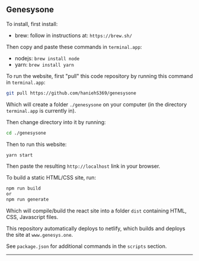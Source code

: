 ## Genesysone

To install, first install:
* brew: follow in instructions at:  `https://brew.sh/`

Then copy and paste these commands in `terminal.app`:
* nodejs: `brew install node`
* yarn: `brew install yarn`



To run the website, first "pull" this code repository by running this command in `terminal.app`:
```bash
git pull https://github.com/haniehS369/genesysone
```

Which will create a folder `./genesysone` on your computer (in the directory `terminal.app` is currently in).

Then change directory into it by running:
```bash
cd ./genesysone
```

Then to run this website:
```bash
yarn start
```

Then paste the resulting `http://localhost` link in your browser.

To build a static HTML/CSS site, run:
```bash
npm run build
or
npm run generate
```
Which will compile/build the react site into a folder `dist` containing HTML, CSS, Javascript files.


This repository automatically deploys to netlify, which builds and deploys the site at `www.genesys.one`.

See `package.json` for additional commands in the `scripts` section.

 ---
